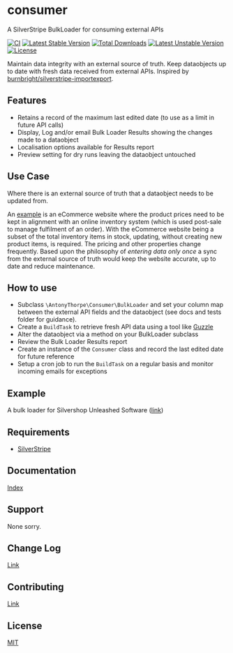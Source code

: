# consumer
A SilverStripe BulkLoader for consuming external APIs

[![CI](https://github.com/AntonyThorpe/consumer/actions/workflows/ci.yml/badge.svg)](https://github.com/AntonyThorpe/consumer/actions/workflows/ci.yml)
[![Latest Stable Version](https://poser.pugx.org/antonythorpe/consumer/v/stable)](https://packagist.org/packages/antonythorpe/consumer)
[![Total Downloads](https://poser.pugx.org/antonythorpe/consumer/downloads)](https://packagist.org/packages/antonythorpe/consumer)
[![Latest Unstable Version](https://poser.pugx.org/antonythorpe/consumer/v/unstable)](https://packagist.org/packages/antonythorpe/consumer)
[![License](https://poser.pugx.org/antonythorpe/consumer/license)](https://packagist.org/packages/antonythorpe/consumer)

Maintain data integrity with an external source of truth.  Keep dataobjects up to date with fresh data received from external APIs.  Inspired by [burnbright/silverstripe-importexport](https://github.com/burnbright/silverstripe-importexport).

## Features
* Retains a record of the maximum last edited date (to use as a limit in future API calls)
* Display, Log and/or email Bulk Loader Results showing the changes made to a dataobject
* Localisation options available for Results report
* Preview setting for dry runs leaving the dataobject untouched

## Use Case
Where there is an external source of truth that a dataobject needs to be updated from.

An [example](https://github.com/AntonyThorpe/silvershop-unleashed) is an eCommerce website where the product prices need to be kept in alignment with an online inventory system (which is used post-sale to manage fulfilment of an order).  With the eCommerce website being a subset of the total inventory items in stock, updating, without creating new product items, is required.  The pricing and other properties change frequently.  Based upon the philosophy of *entering data only once* a sync from the external source of truth would keep the website accurate, up to date and reduce maintenance.

## How to use
* Subclass `\AntonyThorpe\Consumer\BulkLoader` and set your column map between the external API fields and the dataobject (see docs and tests folder for guidance).
* Create a `BuildTask` to retrieve fresh API data using a tool like [Guzzle](http://docs.guzzlephp.org/en/latest/)
* Alter the dataobject via a method on your BulkLoader subclass
* Review the Bulk Loader Results report
* Create an instance of the `Consumer` class and record the last edited date for future reference
* Setup a cron job to run the `BuildTask` on a regular basis and monitor incoming emails for exceptions

## Example
A bulk loader for Silvershop Unleashed Software ([link](https://github.com/AntonyThorpe/silvershop-unleashed))

## Requirements
* [SilverStripe](http://www.silverstripe.org)

## Documentation
[Index](/docs/en/index.md)

## Support
None sorry.

## Change Log
[Link](changelog.md)

## Contributing
[Link](contributing.md)

## License
[MIT](LICENCE)
